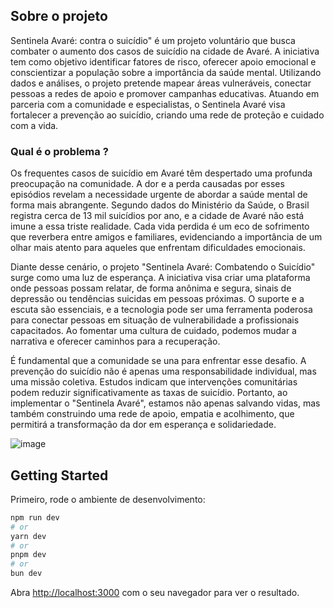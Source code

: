 ## Sobre o projeto

Sentinela Avaré: contra o suicídio" é um projeto voluntário que busca combater o aumento dos casos de suicídio na cidade de Avaré. A iniciativa tem como objetivo identificar fatores de risco, oferecer apoio emocional e conscientizar a população sobre a importância da saúde mental. Utilizando dados e análises, o projeto pretende mapear áreas vulneráveis, conectar pessoas a redes de apoio e promover campanhas educativas. Atuando em parceria com a comunidade e especialistas, o Sentinela Avaré visa fortalecer a prevenção ao suicídio, criando uma rede de proteção e cuidado com a vida.

### Qual é o problema ?

Os frequentes casos de suicídio em Avaré têm despertado uma profunda preocupação na comunidade. A dor e a perda causadas por esses episódios revelam a necessidade urgente de abordar a saúde mental de forma mais abrangente. Segundo dados do Ministério da Saúde, o Brasil registra cerca de 13 mil suicídios por ano, e a cidade de Avaré não está imune a essa triste realidade. Cada vida perdida é um eco de sofrimento que reverbera entre amigos e familiares, evidenciando a importância de um olhar mais atento para aqueles que enfrentam dificuldades emocionais.

Diante desse cenário, o projeto "Sentinela Avaré: Combatendo o Suicídio" surge como uma luz de esperança. A iniciativa visa criar uma plataforma onde pessoas possam relatar, de forma anônima e segura, sinais de depressão ou tendências suicidas em pessoas próximas. O suporte e a escuta são essenciais, e a tecnologia pode ser uma ferramenta poderosa para conectar pessoas em situação de vulnerabilidade a profissionais capacitados. Ao fomentar uma cultura de cuidado, podemos mudar a narrativa e oferecer caminhos para a recuperação.

É fundamental que a comunidade se una para enfrentar esse desafio. A prevenção do suicídio não é apenas uma responsabilidade individual, mas uma missão coletiva. Estudos indicam que intervenções comunitárias podem reduzir significativamente as taxas de suicídio. Portanto, ao implementar o "Sentinela Avaré", estamos não apenas salvando vidas, mas também construindo uma rede de apoio, empatia e acolhimento, que permitirá a transformação da dor em esperança e solidariedade.

![image](https://github.com/user-attachments/assets/15f034d3-ff97-40fc-994c-59345a6fa482)

## Getting Started

Primeiro, rode o ambiente de desenvolvimento:

```bash
npm run dev
# or
yarn dev
# or
pnpm dev
# or
bun dev
```

Abra [http://localhost:3000](http://localhost:3000) com o seu navegador para ver o resultado.
